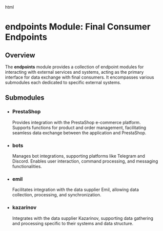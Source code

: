 html
<h1>endpoints Module: Final Consumer Endpoints</h1>

<h2>Overview</h2>
<p>The <strong>endpoints</strong> module provides a collection of endpoint modules for interacting with external services and systems, acting as the primary interface for data exchange with final consumers.  It encompasses various submodules each dedicated to specific external systems.</p>

<h2>Submodules</h2>

<ul>
  <li><h3>PrestaShop</h3>
  <p>Provides integration with the PrestaShop e-commerce platform. Supports functions for product and order management, facilitating seamless data exchange between the application and PrestaShop.</p>
  </li>
  <li><h3>bots</h3>
  <p>Manages bot integrations, supporting platforms like Telegram and Discord. Enables user interaction, command processing, and messaging functionalities.</p>
  </li>
  <li><h3>emil</h3>
  <p>Facilitates integration with the data supplier Emil, allowing data collection, processing, and synchronization.</p>
  </li>
  <li><h3>kazarinov</h3>
  <p>Integrates with the data supplier Kazarinov, supporting data gathering and processing specific to their systems and data structure.</p>
  </li>
</ul>